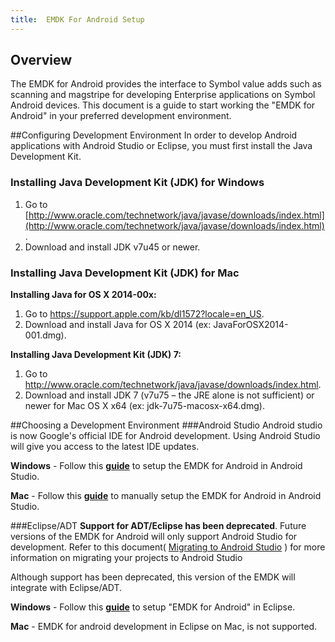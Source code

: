 ```yaml
---
title:  EMDK For Android Setup
---
```


## Overview

The EMDK for Android provides the interface to Symbol value adds such as scanning and magstripe for developing Enterprise applications on Symbol Android devices.
This document is a guide to start working the "EMDK for Android" in your preferred development environment.

##Configuring Development Environment
In order to develop Android applications with Android Studio or Eclipse, you must first install the Java Development Kit.

### Installing Java Development Kit (JDK) for Windows

1.	Go to [http://www.oracle.com/technetwork/java/javase/downloads/index.html](http://www.oracle.com/technetwork/java/javase/downloads/index.html).
2.	Download and install JDK v7u45 or newer.

### Installing Java Development Kit (JDK) for Mac

**Installing Java for OS X 2014-00x:**
1. Go to https://support.apple.com/kb/dl1572?locale=en_US.
2. Download and install Java for OS X 2014 (ex: JavaForOSX2014-001.dmg).

**Installing Java Development Kit (JDK) 7:**
1. Go to http://www.oracle.com/technetwork/java/javase/downloads/index.html.
2. Download and install JDK 7 (v7u75 – the JRE alone is not sufficient) or newer for Mac OS X x64 (ex: jdk-7u75-macosx-x64.dmg).  

##Choosing a Development Environment
###Android Studio
Android studio is now Google's official IDE for Android development. Using Android Studio will give you access to the latest IDE updates.

**Windows** - Follow this [**guide**](/emdk-for-android/4-0/guide/setupAndroidStudio) to setup the EMDK for Android in Android Studio.

**Mac** - Follow this [**guide**](/emdk-for-android/4-0/guide/setupAndroidStudioMac) to manually setup the EMDK for Android in Android Studio.



###Eclipse/ADT
**Support for ADT/Eclipse has been deprecated**. Future versions of the EMDK for Android will only support Android Studio for development.
Refer to this document( [Migrating to Android Studio](http://developer.android.com/sdk/installing/migrate.html) ) for more information on migrating your projects to Android Studio

Although support has been deprecated, this version of the EMDK will integrate with Eclipse/ADT. 

**Windows** - Follow this [**guide**](/emdk-for-android/4-0/guide/setupEclipse) to setup "EMDK for Android" in Eclipse.

**Mac** - EMDK for android development in Eclipse on Mac, is not supported.

